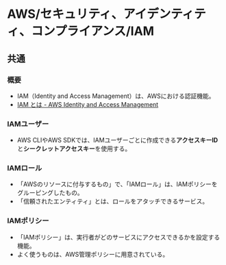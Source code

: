 # AWS/セキュリティ、アイデンティティ、コンプライアンス/IAM

## 共通

### 概要

- IAM（Identity and Access Management）は、AWSにおける認証機能。
- [IAM とは - AWS Identity and Access Management](https://docs.aws.amazon.com/ja_jp/IAM/latest/UserGuide/introduction.html)

### IAMユーザー

- AWS CLIやAWS SDKでは、IAMユーザーごとに作成できる**アクセスキーID**と**シークレットアクセスキー**を使用する。

### IAMロール

- 「AWSのリソースに付与するもの」で、「IAMロール」は、IAMポリシーをグルーピングしたもの。
- 「信頼されたエンティティ」とは、ロールをアタッチできるサービス。

### IAMポリシー

- 「IAMポリシー」は、実行者がどのサービスにアクセスできるかを設定する機能。
- よく使うものは、AWS管理ポリシーに用意されている。
